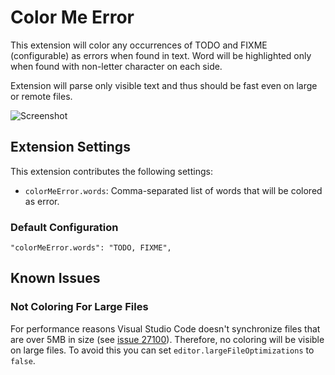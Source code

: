 Color Me Error
==============

This extension will color any occurrences of TODO and FIXME (configurable) as
errors when found in text. Word will be highlighted only when found with
non-letter character on each side.

Extension will parse only visible text and thus should be fast even on large
or remote files.

![Screenshot](https://raw.githubusercontent.com/medo64/color-me-error/main/images/screenshot.png)


## Extension Settings

This extension contributes the following settings:

* `colorMeError.words`: Comma-separated list of words that will be colored as
                        error.


### Default Configuration

    "colorMeError.words": "TODO, FIXME",


## Known Issues

### Not Coloring For Large Files

For performance reasons Visual Studio Code doesn't synchronize files that are
over 5MB in size (see [issue 27100](https://github.com/Microsoft/vscode/issues/27100)).
Therefore, no coloring will be visible on large files. To avoid this you can
set `editor.largeFileOptimizations` to `false`.
